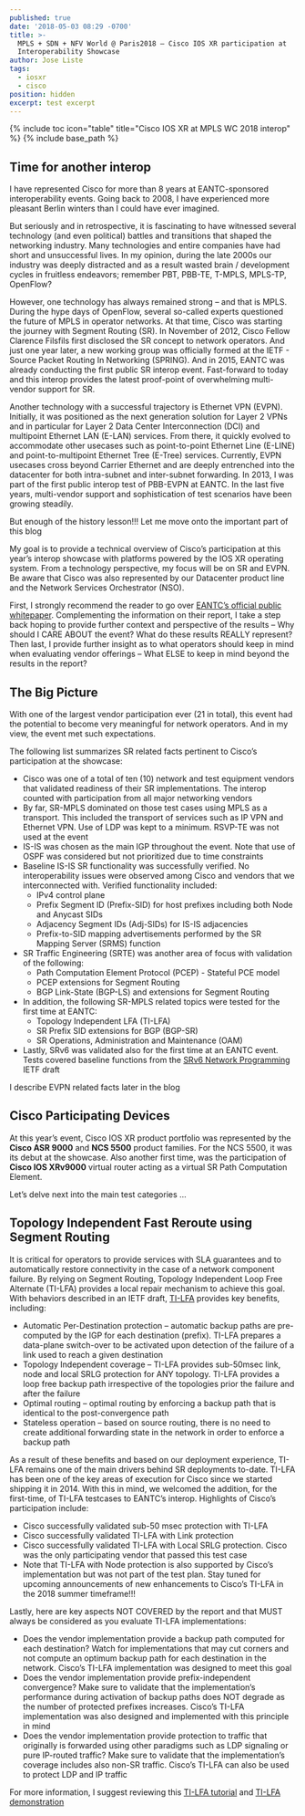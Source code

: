 ```yaml
---
published: true
date: '2018-05-03 08:29 -0700'
title: >-
  MPLS + SDN + NFV World @ Paris2018 – Cisco IOS XR participation at
  Interoperability Showcase
author: Jose Liste
tags:
  - iosxr
  - cisco
position: hidden
excerpt: test excerpt
---
```


{% include toc icon="table" title="Cisco IOS XR at MPLS WC 2018 interop" %}
{% include base_path %}

## Time for another interop

I have represented Cisco for more than 8 years at EANTC-sponsored interoperability events. Going back to 2008, I have experienced more pleasant Berlin winters than I could have ever imagined.

But seriously and in retrospective, it is fascinating to have witnessed several technology (and even political) battles and transitions that shaped the networking industry. Many technologies and entire companies have had short and unsuccessful lives. In my opinion, during the late 2000s our industry was deeply distracted and as a result wasted brain / development cycles in fruitless endeavors; remember PBT, PBB-TE, T-MPLS, MPLS-TP, OpenFlow?

However, one technology has always remained strong – and that is MPLS. During the hype days of OpenFlow, several so-called experts questioned the future of MPLS in operator networks.  At that time, Cisco was starting the journey with Segment Routing (SR). In November of 2012, Cisco Fellow Clarence Filsfils first disclosed the SR concept to network operators. And just one year later, a new working group was officially formed at the IETF - Source Packet Routing In Networking (SPRING). And in 2015, EANTC was already conducting the first public SR interop event. Fast-forward to today and this interop provides the latest proof-point of overwhelming multi-vendor support for SR.

Another technology with a successful trajectory is Ethernet VPN (EVPN). Initially, it was positioned as the next generation solution for Layer 2 VPNs and in particular for Layer 2 Data Center Interconnection (DCI) and multipoint Ethernet LAN (E-LAN) services. From there, it quickly evolved to accommodate other usecases such as point-to-point Ethernet Line (E-LINE) and point-to-multipoint Ethernet Tree (E-Tree) services. Currently, EVPN usecases cross beyond Carrier Ethernet and are deeply entrenched into the datacenter for both intra-subnet and inter-subnet forwarding. In 2013, I was part of the first public interop test of PBB-EVPN at EANTC. In the last five years, multi-vendor support and sophistication of test scenarios have been growing steadily.

But enough of the history lesson!!! Let me move onto the important part of this blog

My goal is to provide a technical overview of Cisco’s participation at this year’s interop showcase with platforms powered by the IOS XR operating system. From a technology perspective, my focus will be on SR and EVPN. Be aware that Cisco was also represented by our Datacenter product line and the Network Services Orchestrator (NSO).

First, I strongly recommend the reader to go over [EANTC’s official public whitepaper](http://www.eantc.de/en/showcases/mpls_sdn_2018). Complementing the information on their report, I take a step back hoping to provide further context and perspective of the results – Why should I CARE ABOUT the event? What do these results REALLY represent? Then last, I provide further insight as to what operators should keep in mind when evaluating vendor offerings – What ELSE to keep in mind beyond the results in the report?

## The Big Picture

With one of the largest vendor participation ever (21 in total), this event had the potential to become very meaningful for network operators. And in my view, the event met such expectations.

The following list summarizes SR related facts pertinent to Cisco’s participation at the showcase: 
* Cisco was one of a total of ten (10) network and test equipment vendors that validated readiness of their SR implementations. The interop counted with participation from all major networking vendors
* By far, SR-MPLS dominated on those test cases using MPLS as a transport.  This included the transport of services such as IP VPN and Ethernet VPN. Use of LDP was kept to a minimum. RSVP-TE was not used at the event
* IS-IS was chosen as the main IGP throughout the event. Note that use of OSPF was considered but not prioritized due to time constraints
* Baseline IS-IS SR functionality was successfully verified. No interoperability issues were observed among Cisco and vendors that we interconnected with. Verified functionality included:
  * IPv4 control plane
  * Prefix Segment ID (Prefix-SID) for host prefixes including both Node and Anycast SIDs
  * Adjacency Segment IDs (Adj-SIDs) for IS-IS adjacencies
  * Prefix-to-SID mapping advertisements performed by the SR Mapping Server (SRMS) function
* SR Traffic Engineering (SRTE) was another area of focus with validation of the following:
  * Path Computation Element Protocol (PCEP) - Stateful PCE model
  * PCEP extensions for Segment Routing
  * BGP Link-State (BGP-LS) and extensions for Segment Routing
* In addition, the following SR-MPLS related topics were tested for the first time at EANTC:
  * Topology Independent LFA (TI-LFA)
  * SR Prefix SID extensions for BGP (BGP-SR)
  * SR Operations, Administration and Maintenance (OAM)
* Lastly, SRv6 was validated also for the first time at an EANTC event. Tests covered baseline functions from the [SRv6 Network Programming](https://datatracker.ietf.org/doc/draft-filsfils-spring-srv6-network-programming/) IETF draft

I describe EVPN related facts later in the blog

## Cisco Participating Devices

At this year’s event, Cisco IOS XR product portfolio was represented by the **Cisco ASR 9000** and **NCS 5500** product families. For the NCS 5500, it was its debut at the showcase.
Also another first time, was the participation of **Cisco IOS XRv9000** virtual router acting as a virtual SR Path Computation Element.

Let’s delve next into the main test categories …

## Topology Independent Fast Reroute using Segment Routing

It is critical for operators to provide services with SLA guarantees and to automatically restore connectivity in the case of a network component failure. By relying on Segment Routing, Topology Independent Loop Free Alternate (TI-LFA) provides a local repair mechanism to achieve this goal. With behaviors described in an IETF draft, [TI-LFA](https://datatracker.ietf.org/doc/draft-bashandy-rtgwg-segment-routing-ti-lfa/) provides key benefits, including:
* Automatic Per-Destination protection – automatic backup paths are pre-computed by the IGP for each destination (prefix). TI-LFA prepares a data-plane switch-over to be activated upon detection of the failure of a link used to reach a given destination
* Topology Independent coverage – TI-LFA provides sub-50msec link, node and local SRLG protection for ANY topology. TI-LFA provides a loop free backup path irrespective of the topologies prior the failure and after the failure
* Optimal routing – optimal routing by enforcing a backup path that is identical to the post-convergence path
* Stateless operation – based on source routing, there is no need to create additional forwarding state in the network in order to enforce a backup path

As a result of these benefits and based on our deployment experience, TI-LFA remains one of the main drivers behind SR deployments to-date. TI-LFA has been one of the key areas of execution for Cisco since we started shipping it in 2014.
With this in mind, we welcomed the addition, for the first-time, of TI-LFA testcases to EANTC’s interop. Highlights of Cisco’s participation include:
* Cisco successfully validated sub-50 msec protection with TI-LFA
* Cisco successfully validated TI-LFA with Link protection
* Cisco successfully validated TI-LFA with Local SRLG protection. Cisco was the only participating vendor that passed this test case
* Note that TI-LFA with Node protection is also supported by Cisco’s implementation but was not part of the test plan. Stay tuned for upcoming announcements of new enhancements to Cisco’s TI-LFA in the 2018 summer timeframe!!!

Lastly, here are key aspects NOT COVERED by the report and that MUST always be considered as you evaluate TI-LFA implementations:
* Does the vendor implementation provide a backup path computed for each destination? Watch for implementations that may cut corners and not compute an optimum backup path for each destination in the network. Cisco’s TI-LFA implementation was designed to meet this goal
* Does the vendor implementation provide prefix-independent convergence? Make sure to validate that the implementation’s performance during activation of backup paths does NOT degrade as the number of protected prefixes increases. Cisco’s TI-LFA implementation was also designed and implemented with this principle in mind 
* Does the vendor implementation provide protection to traffic that originally is forwarded using other paradigms such as LDP signaling or pure IP-routed traffic? Make sure to validate that the implementation’s coverage includes also non-SR traffic. Cisco’s TI-LFA can also be used to protect LDP and IP traffic

For more information, I suggest reviewing this [TI-LFA tutorial](http://www.segment-routing.net/tutorials/2016-09-27-topology-independent-lfa-ti-lfa/) and [TI-LFA demonstration](http://www.segment-routing.net/demos/2016-demo-topology-independent-lfa/)



